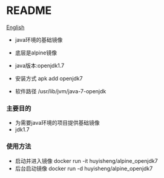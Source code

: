 # README #

[English](https://github.com/haosenwei/alpine_openjdk7/blob/master/README_en.md)

* java环境的基础镜像

* 底层是alpine镜像
* java版本:openjdk1.7
* 安装方式 apk add openjdk7
* 软件路径 /usr/lib/jvm/java-7-openjdk

### 主要目的 ###

* 为需要java环境的项目提供基础镜像
* jdk1.7

### 使用方法 ###

* 启动并进入镜像 docker run -it huyisheng/alpine_openjdk7
* 后台启动镜像 docker run -d huyisheng/alpine_openjdk7